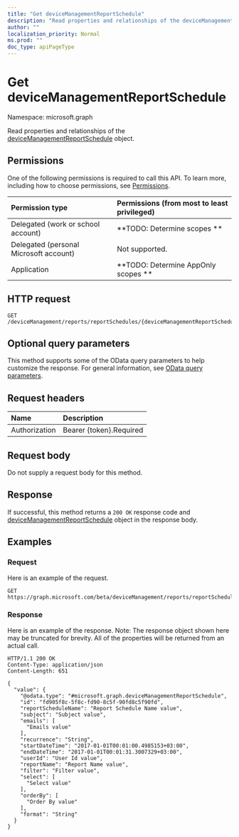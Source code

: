 ```yaml
---
title: "Get deviceManagementReportSchedule"
description: "Read properties and relationships of the deviceManagementReportSchedule object."
author: ""
localization_priority: Normal
ms.prod: ""
doc_type: apiPageType
---
```


# Get deviceManagementReportSchedule

Namespace: microsoft.graph

Read properties and relationships of the [deviceManagementReportSchedule](../resources/devicemanagementreportschedule.md) object.

## Permissions
One of the following permissions is required to call this API. To learn more, including how to choose permissions, see [Permissions](/concepts/permissions-reference.md).

|Permission type|Permissions (from most to least privileged)|
|:---|:---|
|Delegated (work or school account)|**TODO: Determine scopes **|
|Delegated (personal Microsoft account)|Not supported.|
|Application|**TODO: Determine AppOnly scopes **|

## HTTP request
<!-- {
  "blockType": "ignored"
}
-->
``` http
GET /deviceManagement/reports/reportSchedules/{deviceManagementReportScheduleId}
```

## Optional query parameters
This method supports some of the OData query parameters to help customize the response. For general information, see [OData query parameters](/graph/query-parameters).

## Request headers
|Name|Description|
|:---|:---|
|Authorization|Bearer {token}.Required|

## Request body
Do not supply a request body for this method.

## Response
If successful, this method returns a `200 OK` response code and [deviceManagementReportSchedule](../resources/devicemanagementreportschedule.md) object in the response body.

## Examples

### Request
Here is an example of the request.
<!-- {
  "blockType": "request",
  "name": "get_devicemanagementreportschedule"
}
-->
``` http
GET https://graph.microsoft.com/beta/deviceManagement/reports/reportSchedules/{deviceManagementReportScheduleId}
```

### Response
Here is an example of the response. Note: The response object shown here may be truncated for brevity. All of the properties will be returned from an actual call.
<!-- {
  "blockType": "response",
  "truncated": true,
  "@odata.type": "microsoft.graph.deviceManagementReportSchedule"
}
-->
``` http
HTTP/1.1 200 OK
Content-Type: application/json
Content-Length: 651

{
  "value": {
    "@odata.type": "#microsoft.graph.deviceManagementReportSchedule",
    "id": "fd905f8c-5f8c-fd90-8c5f-90fd8c5f90fd",
    "reportScheduleName": "Report Schedule Name value",
    "subject": "Subject value",
    "emails": [
      "Emails value"
    ],
    "recurrence": "String",
    "startDateTime": "2017-01-01T00:01:00.4985153+03:00",
    "endDateTime": "2017-01-01T00:01:31.3007329+03:00",
    "userId": "User Id value",
    "reportName": "Report Name value",
    "filter": "Filter value",
    "select": [
      "Select value"
    ],
    "orderBy": [
      "Order By value"
    ],
    "format": "String"
  }
}
```

